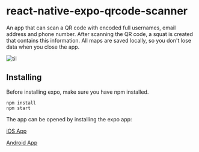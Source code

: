 # react-native-expo-qrcode-scanner

An app that can scan a QR code with encoded full usernames,
email address and phone number. After scanning the QR code,
a squat is created that contains this information.
All maps are saved locally, so you don't lose data when you close the app.

![til](./assets/overview.gif)

## Installing

Before installing expo, make sure you have npm installed.

```
npm install
npm start
```

The app can be opened by installing the expo app:

[iOS App](https://itunes.apple.com/app/apple-store/id982107779)

[Android App](https://play.google.com/store/apps/details?id=host.exp.exponent&referrer=www)
